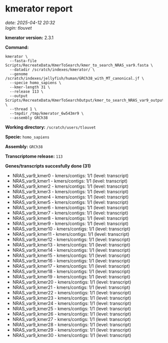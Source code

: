 # kmerator report
*date: 2025-04-12 20:32*  
*login: tlouvet*

**kmerator version:** 2.3.1

**Command:**

```
kmerator \
  --fasta-file Scripts/RecreateData/KmerToSearch/kmer_to_search_NRAS_var9.fasta \
  --datadir /scratch/indexes/kmerator/ \
  --genome /scratch/indexes/jellyfish/human/GRCh38_with_MT_canonical.jf \
  --specie homo_sapiens \
  --kmer-length 31 \
  --release 113 \
  --output Scripts/RecreateData/KmerToSearchOutput/kmer_to_search_NRAS_var9_output \
  --thread 1 \
  --tmpdir /tmp/kmerator_6w543mr9 \
  --assembly GRCh38
```

**Working directory:** `/scratch/users/tlouvet`

**Specie:** `homo_sapiens`

**Assembly:** `GRCh38`

**Transcriptome release:** `113`

**Genes/transcripts succesfully done (31)**

- NRAS_var9_kmer0 - kmers/contigs: 1/1 (level: transcript)
- NRAS_var9_kmer1 - kmers/contigs: 1/1 (level: transcript)
- NRAS_var9_kmer2 - kmers/contigs: 1/1 (level: transcript)
- NRAS_var9_kmer3 - kmers/contigs: 1/1 (level: transcript)
- NRAS_var9_kmer4 - kmers/contigs: 1/1 (level: transcript)
- NRAS_var9_kmer5 - kmers/contigs: 1/1 (level: transcript)
- NRAS_var9_kmer6 - kmers/contigs: 1/1 (level: transcript)
- NRAS_var9_kmer7 - kmers/contigs: 1/1 (level: transcript)
- NRAS_var9_kmer8 - kmers/contigs: 1/1 (level: transcript)
- NRAS_var9_kmer9 - kmers/contigs: 1/1 (level: transcript)
- NRAS_var9_kmer10 - kmers/contigs: 1/1 (level: transcript)
- NRAS_var9_kmer11 - kmers/contigs: 1/1 (level: transcript)
- NRAS_var9_kmer12 - kmers/contigs: 1/1 (level: transcript)
- NRAS_var9_kmer13 - kmers/contigs: 1/1 (level: transcript)
- NRAS_var9_kmer14 - kmers/contigs: 1/1 (level: transcript)
- NRAS_var9_kmer15 - kmers/contigs: 1/1 (level: transcript)
- NRAS_var9_kmer16 - kmers/contigs: 1/1 (level: transcript)
- NRAS_var9_kmer17 - kmers/contigs: 1/1 (level: transcript)
- NRAS_var9_kmer18 - kmers/contigs: 1/1 (level: transcript)
- NRAS_var9_kmer19 - kmers/contigs: 1/1 (level: transcript)
- NRAS_var9_kmer20 - kmers/contigs: 1/1 (level: transcript)
- NRAS_var9_kmer21 - kmers/contigs: 1/1 (level: transcript)
- NRAS_var9_kmer22 - kmers/contigs: 1/1 (level: transcript)
- NRAS_var9_kmer23 - kmers/contigs: 1/1 (level: transcript)
- NRAS_var9_kmer24 - kmers/contigs: 1/1 (level: transcript)
- NRAS_var9_kmer25 - kmers/contigs: 1/1 (level: transcript)
- NRAS_var9_kmer26 - kmers/contigs: 1/1 (level: transcript)
- NRAS_var9_kmer27 - kmers/contigs: 1/1 (level: transcript)
- NRAS_var9_kmer28 - kmers/contigs: 1/1 (level: transcript)
- NRAS_var9_kmer29 - kmers/contigs: 1/1 (level: transcript)
- NRAS_var9_kmer30 - kmers/contigs: 1/1 (level: transcript)
